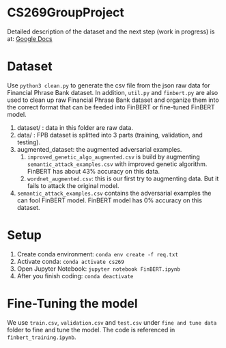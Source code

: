 # CS269GroupProject
Detailed description of the dataset and the next step (work in progress) is at: [Google Docs ](https://docs.google.com/document/d/1SsRv5j8TZkH0_qsuulHQcyvrwEd4elUuji0cc_Yu17w/edit?usp=sharing)


# Dataset
Use `python3 clean.py` to generate the csv file from the json raw data for Financial Phrase Bank dataset. In addition, `util.py` and `finbert.py` are also used to clean up raw Financial Phrase Bank dataset and organize them into the correct format that can be feeded into FinBERT or fine-tuned FinBERT model.

1. dataset/ : data in this folder are raw data. 
2. data/ : FPB dataset is splitted into 3 parts (training, validation, and testing). 
3. augmented_dataset: the augmented adversarial examples.
   1. `improved_genetic_algo_augmented.csv` is build by augmenting `semantic_attack_examples.csv` with improved genetic algorithm. FinBERT has about 43% accuracy on this data.
   2. `wordnet_augmented.csv`: this is our first try to augmenting data. But it fails to attack the original model.
4. `semantic_attack_examples.csv` contains the adversarial examples the can fool FinBERT model. FinBERT model has 0% accuracy on this dataset. 


# Setup
1. Create conda environment: `conda env create -f req.txt`
2. Activate conda: `conda activate cs269`
3. Open Jupyter Notebook: `jupyter notebook FinBERT.ipynb`
4. After you finish coding: `conda deactivate` 




# Fine-Tuning the model
We use `train.csv`, `validation.csv` and `test.csv` under `fine and tune data` folder to fine and tune the model. The code is referenced in `finbert_training.ipynb`.